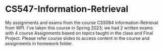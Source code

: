 # CS547-Information-Retrieval
My assignments and exams from the course CS5084 Information-Retrieval from WPI.
I've taken this course in Spring 2023; we had 2 written exams with 4 course Assignments based on topics taught in the class and Final Project.
Please refer course slides to access content in the course and assignments in homework folder.
